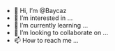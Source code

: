 - 👋 Hi, I’m @Baycaz
- 👀 I’m interested in ...
- 🌱 I’m currently learning ...
- 💞️ I’m looking to collaborate on ...
- 📫 How to reach me ...

<!---
Baycaz/Baycaz is a ✨ special ✨ repository because its `README.md` (this file) appears on your GitHub profile.
You can click the Preview link to take a look at your changes.
--->
